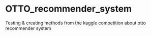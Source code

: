 # OTTO_recommender_system
Testing &amp; creating methods from the kaggle competition about otto recommender system
